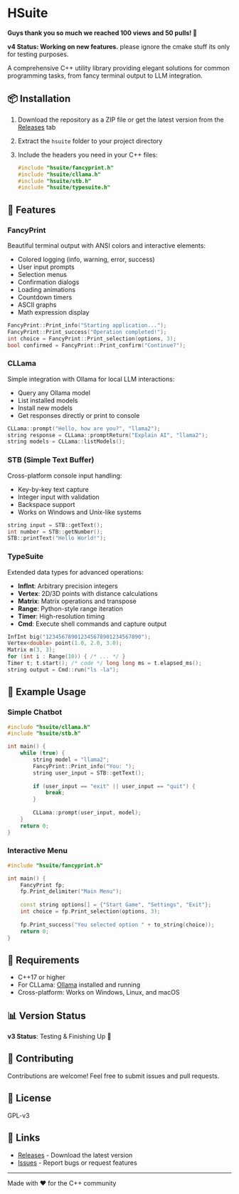 # HSuite
**Guys thank you so much we reached 100 views and 50 pulls! 🥳**

**v4 Status: Working on new features.**
please ignore the cmake stuff its only for testing purposes.

A comprehensive C++ utility library providing elegant solutions for common programming tasks, from fancy terminal output to LLM integration.

## 📦 Installation

1. Download the repository as a ZIP file or get the latest version from the [Releases](../../releases) tab

2. Extract the `hsuite` folder to your project directory

3. Include the headers you need in your C++ files:
   ```cpp
   #include "hsuite/fancyprint.h"
   #include "hsuite/cllama.h"
   #include "hsuite/stb.h"
   #include "hsuite/typesuite.h"
   ```

## 🎯 Features

### FancyPrint
Beautiful terminal output with ANSI colors and interactive elements:
- Colored logging (info, warning, error, success)
- User input prompts
- Selection menus
- Confirmation dialogs
- Loading animations
- Countdown timers
- ASCII graphs
- Math expression display

```cpp
FancyPrint::Print_info("Starting application...");
FancyPrint::Print_success("Operation completed!");
int choice = FancyPrint::Print_selection(options, 3);
bool confirmed = FancyPrint::Print_confirm("Continue?");
```

### CLLama
Simple integration with Ollama for local LLM interactions:
- Query any Ollama model
- List installed models
- Install new models
- Get responses directly or print to console

```cpp
CLLama::prompt("Hello, how are you?", "llama2");
string response = CLLama::promptReturn("Explain AI", "llama2");
string models = CLLama::listModels();
```

### STB (Simple Text Buffer)
Cross-platform console input handling:
- Key-by-key text capture
- Integer input with validation
- Backspace support
- Works on Windows and Unix-like systems

```cpp
string input = STB::getText();
int number = STB::getNumber();
STB::printText("Hello World!");
```

### TypeSuite
Extended data types for advanced operations:
- **InfInt**: Arbitrary precision integers
- **Vertex**: 2D/3D points with distance calculations
- **Matrix**: Matrix operations and transpose
- **Range**: Python-style range iteration
- **Timer**: High-resolution timing
- **Cmd**: Execute shell commands and capture output

```cpp
InfInt big("123456789012345678901234567890");
Vertex<double> point(1.0, 2.0, 3.0);
Matrix m(3, 3);
for (int i : Range(10)) { /* ... */ }
Timer t; t.start(); /* code */ long long ms = t.elapsed_ms();
string output = Cmd::run("ls -la");
```

## 📝 Example Usage

### Simple Chatbot
```cpp
#include "hsuite/cllama.h"
#include "hsuite/stb.h"

int main() {
    while (true) {
        string model = "llama2";
        FancyPrint::Print_info("You: ");
        string user_input = STB::getText();
        
        if (user_input == "exit" || user_input == "quit") {
            break;
        }
        
        CLLama::prompt(user_input, model);
    }
    return 0;
}
```

### Interactive Menu
```cpp
#include "hsuite/fancyprint.h"

int main() {
    FancyPrint fp;
    fp.Print_delimiter("Main Menu");
    
    const string options[] = {"Start Game", "Settings", "Exit"};
    int choice = fp.Print_selection(options, 3);
    
    fp.Print_success("You selected option " + to_string(choice));
    return 0;
}
```

## 🔧 Requirements

- C++17 or higher
- For CLLama: [Ollama](https://ollama.ai/) installed and running
- Cross-platform: Works on Windows, Linux, and macOS

## 📊 Version Status

**v3 Status**: Testing & Finishing Up 🚧

## 🤝 Contributing

Contributions are welcome! Feel free to submit issues and pull requests.

## 📄 License

GPL-v3

## 🔗 Links

- [Releases](../../releases) - Download the latest version
- [Issues](../../issues) - Report bugs or request features

---

Made with ❤️ for the C++ community
